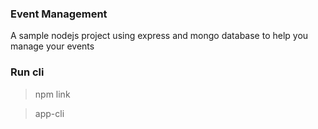 ### Event Management
A sample nodejs project using express and mongo database to help you manage your events


### Run cli

> npm link

> app-cli
